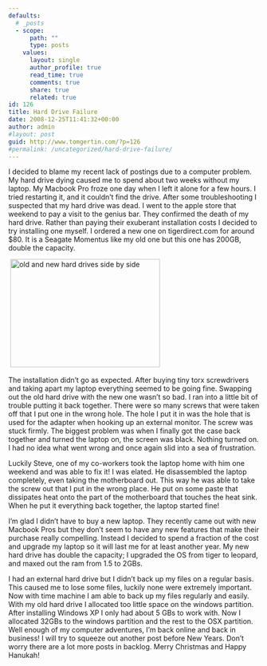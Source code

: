 ```yaml
---
defaults:
  # _posts
  - scope:
      path: ""
      type: posts
    values:
      layout: single
      author_profile: true
      read_time: true
      comments: true
      share: true
      related: true
id: 126
title: Hard Drive Failure
date: 2008-12-25T11:41:32+00:00
author: admin
#layout: post
guid: http://www.tomgertin.com/?p=126
#permalink: /uncategorized/hard-drive-failure/
---
```

<!--StartFragment-->

<p class="MsoNormal">
  I decided to blame my recent lack of postings due to a computer problem. My hard drive dying caused me to spend about two weeks without my laptop. My Macbook Pro froze one day when I left it alone for a few hours. I tried restarting it, and it couldn’t find the drive. After some troubleshooting I suspected that my hard drive was dead. I went to the apple store that weekend to pay a visit to the genius bar. They confirmed the death of my hard drive. Rather than paying their exuberant installation costs I decided to try installing one myself. I ordered a new one on tigerdirect.com for around $80. It is a Seagate Momentus like my old one but this one has 200GB, double the capacity.
</p>

<p class="MsoNormal">
   <a href="{{ site.baseurl }}/img/2008/12/harddrives.png"><img class="alignnone size-medium wp-image-127" title="harddrives" src="{{ site.baseurl }}/img/2008/12/harddrives-300x217.png" alt="old and new hard drives side by side" width="300" height="217" /></a>
</p>

<p class="MsoNormal">
  The installation didn’t go as expected. After buying tiny torx screwdrivers and taking apart my laptop everything seemed to be going fine. Swapping out the old hard drive with the new one wasn’t so bad. I ran into a little bit of trouble putting it back together. There were so many screws that were taken off that I put one in the wrong hole. The hole I put it in was the hole that is used for the adapter when hooking up an external monitor. The screw was stuck firmly. The biggest problem was when I finally got the case back together and turned the laptop on, the screen was black. Nothing turned on. I had no idea what went wrong and once again slid into a sea of frustration.
</p>

<p class="MsoNormal">
  Luckily Steve, one of my co-workers took the laptop home with him one weekend and was able to fix it! I was elated. He disassembled the laptop completely, even taking the motherboard out. This way he was able to take the screw out that I put in the wrong place. He put on some paste that dissipates heat onto the part of the motherboard that touches the heat sink. When he put it everything back together, the laptop started fine!
</p>

<p class="MsoNormal">
  I’m glad I didn’t have to buy a new laptop. They recently came out with new Macbook Pros but they don’t seem to have any new features that make their purchase really compelling. Instead I decided to spend a fraction of the cost and upgrade my laptop so it will last me for at least another year. My new hard drive has double the capacity; I upgraded the OS from tiger to leopard, and maxed out the ram from 1.5 to 2GBs.
</p>

<p class="MsoNormal">
  I had an external hard drive but I didn’t back up my files on a regular basis. This caused me to lose some files, luckily none were extremely important. Now with time machine I am able to back up my files regularly and easily. With my old hard drive I allocated too little space on the windows partition. After installing Windows XP I only had about 5 GBs to work with. Now I allocated 32GBs to the windows partition and the rest to the OSX partition. Well enough of my computer adventures, I’m back online and back in business! I will try to squeeze out another post before New Years. Don’t worry there are a lot more posts in backlog. Merry Christmas and Happy Hanukah!
</p>

<!--EndFragment-->

 
